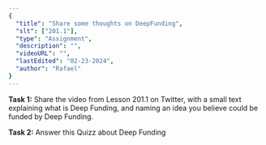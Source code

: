 ```yaml
---
{
  "title": "Share some thoughts on DeepFunding",
  "slt": ["201.1"],
  "type": "Assignment",
  "description": "",
  "videoURL": "",
  "lastEdited": "02-23-2024",
  "author": "Rafael"
}
---
```


**Task 1:** Share the video from Lesson 201.1 on Twitter, with a small text explaining what is Deep Funding, and naming an idea you believe could be funded by Deep Funding.

**Task 2:** Answer this Quizz about Deep Funding
